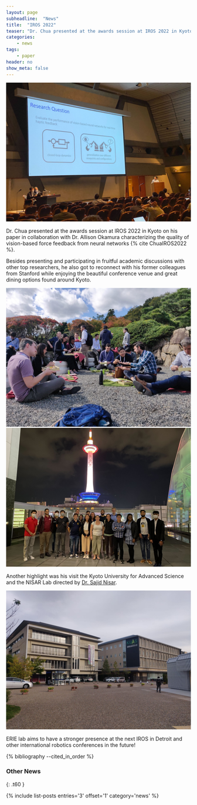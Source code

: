 ```yaml
---
layout: page
subheadline:  "News"
title:  "IROS 2022"
teaser: "Dr. Chua presented at the awards session at IROS 2022 in Kyoto on haptic feedback derived from vision-based neural networks."
categories:
    - news
tags:
    - paper
header: no
show_meta: false
---
```


![Presenting at Awards Session](/images/IROS22-awards1.jpg)

Dr. Chua presented at the awards session at IROS 2022 in Kyoto on his paper in collaboration with Dr. Allison Okamura characterizing the quality of vision-based force feedback from neural networks {% cite ChuaIROS2022 %}.

Besides presenting and participating in fruitful academic discussions with other top researchers, he also got to reconnect with his former colleagues from Stanford while enjoying the beautiful conference venue and great dining options found around Kyoto.

![Lunch](/images/IROS22-lunch.jpeg)
![Group Shot](/images/IROS22-groupshot2.jpg)

Another highlight was his visit the Kyoto University for Advanced Science and the NISAR Lab directed by [Dr. Sajid Nisar](https://www.kuas.ac.jp/en/faculty-of-engineering/faculty-and-research/faculty/sajid-nisar/). 

![KUAS](/images/IROS22-KUAS.jpeg)

ERIE lab aims to have a stronger presence at the next IROS in Detroit and other international robotics conferences in the future!

{% bibliography --cited_in_order %}

### Other News
{: .t60 }

{% include list-posts entries='3' offset='1' category='news' %}
